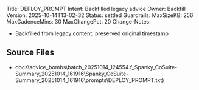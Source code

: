 Title: DEPLOY_PROMPT
Intent: Backfilled legacy advice
Owner: Backfill
Version: 2025-10-14T13-02-32
Status: settled
Guardrails:
  MaxSizeKB: 256
  MaxCadenceMins: 30
  MaxChangePct: 20
Change-Notes:
  - Backfilled from legacy content; preserved original timestamp

## Source Files
- docs\advice_bombs\batch_20251014_124554\.f_Spanky_CoSuite-Summary_20251014_161916\Spanky_CoSuite-Summary_20251014_161916\prompts\DEPLOY_PROMPT.txt)

